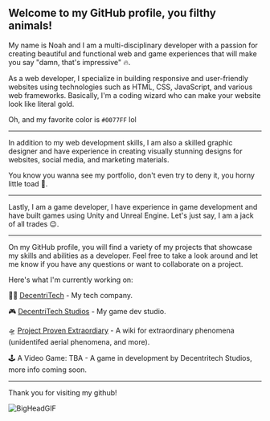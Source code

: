## Welcome to my GitHub profile, you filthy animals! 

My name is Noah and I am a multi-disciplinary developer with a passion for creating beautiful 
and functional web and game experiences that will make you say "damn, that's impressive" 🔥.

As a web developer, I specialize in building responsive and user-friendly websites 
using technologies such as HTML, CSS, JavaScript, and various web frameworks. Basically, I'm a coding wizard who 
can make your website look like literal gold.

Oh, and my favorite color is `#0077FF` lol

---

In addition to my web development skills, I am also a skilled graphic designer 
and have experience in creating visually stunning designs for websites, social media, and marketing materials. 

You know you wanna see my portfolio, don't even try to deny it, you horny little toad 🐸.

---

Lastly, I am a game developer, I have experience in game development and have built games using Unity and Unreal Engine. 
Let's just say, I am  a jack of all trades 😉.

---

On my GitHub profile, you will find a variety of my projects that showcase my skills and abilities as a developer. 
Feel free to take a look around and let me know if you have any questions or want to collaborate on a project.

Here's what I'm currently working on:

👨‍💻 [DecentriTech](www.decentritech.com) - My tech company.

🎮 [DecentriTech Studios](studio.decentritech.com) - My game dev studio.

🛸 [Project Proven Extraordiary](www.provenextraordinary.com) - A wiki for extraordinary phenomena (unidentifed aerial phenomena, and more).

🕹️ A Video Game: TBA - A game in development by Decentritech Studios, more info coming soon.

---

Thank you for visiting my github!

![BigHeadGIF](https://user-images.githubusercontent.com/48492587/214170665-e1c8aefd-7cc3-425e-9942-aa9017215d76.gif)
